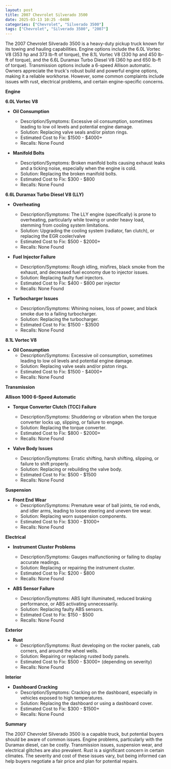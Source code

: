 ```yaml
---
layout: post
title: 2007 Chevrolet Silverado 3500
date: 2025-03-13 10:25 -0400
categories: ["Chevrolet", "Silverado 3500"]
tags: ["Chevrolet", "Silverado 3500", "2007"]
---
```

The 2007 Chevrolet Silverado 3500 is a heavy-duty pickup truck known for its towing and hauling capabilities. Engine options include the 6.0L Vortec V8 (353 hp and 373 lb-ft of torque), the 8.1L Vortec V8 (330 hp and 450 lb-ft of torque), and the 6.6L Duramax Turbo Diesel V8 (360 hp and 650 lb-ft of torque). Transmission options include a 6-speed Allison automatic. Owners appreciate the truck's robust build and powerful engine options, making it a reliable workhorse. However, some common complaints include issues with rust, electrical problems, and certain engine-specific concerns.

**Engine**

**6.0L Vortec V8**

*   **Oil Consumption**
    *   Description/Symptoms: Excessive oil consumption, sometimes leading to low oil levels and potential engine damage.
    *   Solution: Replacing valve seals and/or piston rings.
    *   Estimated Cost to Fix: $1500 - $4000+
    *   Recalls: None Found

*   **Manifold Bolts**
    *   Description/Symptoms: Broken manifold bolts causing exhaust leaks and a ticking noise, especially when the engine is cold.
    *   Solution: Replacing the broken manifold bolts.
    *   Estimated Cost to Fix: $300 - $800
    *   Recalls: None Found

**6.6L Duramax Turbo Diesel V8 (LLY)**

*   **Overheating**
    *   Description/Symptoms: The LLY engine (specifically) is prone to overheating, particularly while towing or under heavy load, stemming from cooling system limitations.
    *   Solution: Upgrading the cooling system (radiator, fan clutch), or replacing the EGR cooler/valve
    *   Estimated Cost to Fix: $500 - $2000+
    *   Recalls: None Found

*   **Fuel Injector Failure**
    *   Description/Symptoms: Rough idling, misfires, black smoke from the exhaust, and decreased fuel economy due to injector issues.
    *   Solution: Replacing faulty fuel injectors.
    *   Estimated Cost to Fix: $400 - $800 per injector
    *   Recalls: None Found

*   **Turbocharger Issues**
    *   Description/Symptoms: Whining noises, loss of power, and black smoke due to a failing turbocharger.
    *   Solution: Replacing the turbocharger.
    *   Estimated Cost to Fix: $1500 - $3500
    *   Recalls: None Found

**8.1L Vortec V8**

*   **Oil Consumption**
    *   Description/Symptoms: Excessive oil consumption, sometimes leading to low oil levels and potential engine damage.
    *   Solution: Replacing valve seals and/or piston rings.
    *   Estimated Cost to Fix: $1500 - $4000+
    *   Recalls: None Found

**Transmission**

**Allison 1000 6-Speed Automatic**

*   **Torque Converter Clutch (TCC) Failure**
    *   Description/Symptoms: Shuddering or vibration when the torque converter locks up, slipping, or failure to engage.
    *   Solution: Replacing the torque converter.
    *   Estimated Cost to Fix: $800 - $2000+
    *   Recalls: None Found

*   **Valve Body Issues**
    *   Description/Symptoms: Erratic shifting, harsh shifting, slipping, or failure to shift properly.
    *   Solution: Replacing or rebuilding the valve body.
    *   Estimated Cost to Fix: $500 - $1500
    *   Recalls: None Found

**Suspension**

*   **Front End Wear**
    *   Description/Symptoms: Premature wear of ball joints, tie rod ends, and idler arms, leading to loose steering and uneven tire wear.
    *   Solution: Replacing worn suspension components.
    *   Estimated Cost to Fix: $300 - $1000+
    *   Recalls: None Found

**Electrical**

*   **Instrument Cluster Problems**
    *   Description/Symptoms: Gauges malfunctioning or failing to display accurate readings.
    *   Solution: Replacing or repairing the instrument cluster.
    *   Estimated Cost to Fix: $200 - $800
    *   Recalls: None Found

*   **ABS Sensor Failure**
    *   Description/Symptoms: ABS light illuminated, reduced braking performance, or ABS activating unnecessarily.
    *   Solution: Replacing faulty ABS sensors.
    *   Estimated Cost to Fix: $150 - $500
    *   Recalls: None Found

**Exterior**

*   **Rust**
    *   Description/Symptoms: Rust developing on the rocker panels, cab corners, and around the wheel wells.
    *   Solution: Repairing or replacing rusted body panels.
    *   Estimated Cost to Fix: $500 - $3000+ (depending on severity)
    *   Recalls: None Found

**Interior**

*   **Dashboard Cracking**
    *   Description/Symptoms: Cracking on the dashboard, especially in vehicles exposed to high temperatures.
    *   Solution: Replacing the dashboard or using a dashboard cover.
    *   Estimated Cost to Fix: $300 - $1500+
    *   Recalls: None Found

**Summary**

The 2007 Chevrolet Silverado 3500 is a capable truck, but potential buyers should be aware of common issues. Engine problems, particularly with the Duramax diesel, can be costly. Transmission issues, suspension wear, and electrical glitches are also prevalent. Rust is a significant concern in certain climates. The severity and cost of these issues vary, but being informed can help buyers negotiate a fair price and plan for potential repairs.

